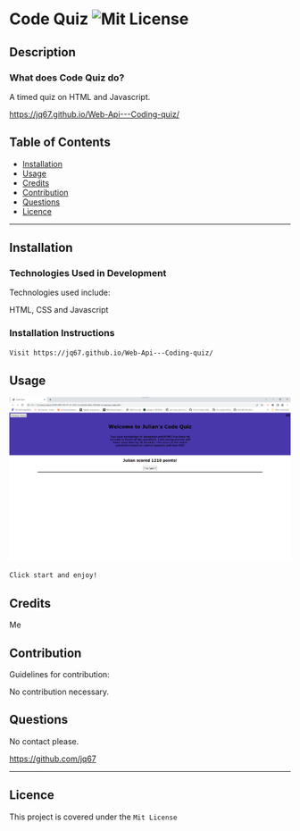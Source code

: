 # Code Quiz ![Mit License](https://img.shields.io/badge/License-Mit%20License-brightgreen)

## Description

### What does Code Quiz do?

A timed quiz on HTML and Javascript.

https://jq67.github.io/Web-Api---Coding-quiz/

## Table of Contents

- [Installation](#installation)
- [Usage](#usage)
- [Credits](#credits)
- [Contribution](#contribution)
- [Questions](#questions)
- [Licence](#licence)

---

## Installation 

### Technologies Used in Development

Technologies used include:

HTML, CSS and Javascript

### Installation Instructions

```md
Visit https://jq67.github.io/Web-Api---Coding-quiz/
```

## Usage

![project screenshot](./example.png)

```md
Click start and enjoy!
```

## Credits

Me

## Contribution

Guidelines for contribution:

No contribution necessary.

## Questions

No contact please.

https://github.com/jq67


---
## Licence
This project is covered under the `Mit License`
